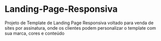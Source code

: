 # Landing-Page-Responsiva
Projeto de Template de Landing Page Responsiva voltado para venda de sites por assinatura, onde os clientes podem personalizar o template com sua marca, cores e conteúdo
